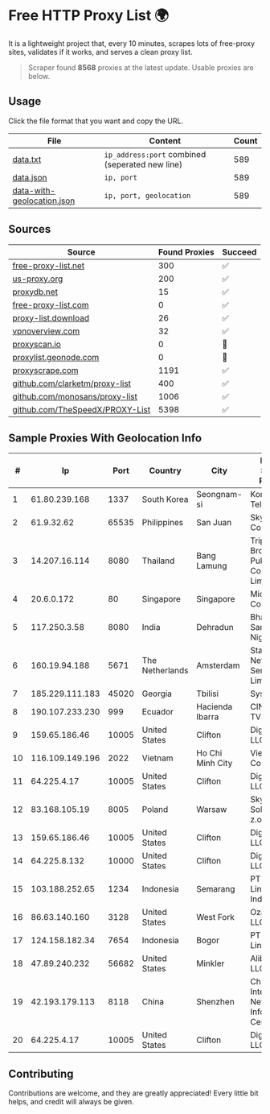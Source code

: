 
# Free HTTP Proxy List 🌍

It is a lightweight project that, every 10 minutes, scrapes lots of free-proxy sites, validates if it works, and serves a clean proxy list.


> Scraper found **8568** proxies at the latest update. Usable proxies are below.

## Usage

Click the file format that you want and copy the URL.


|File|Content|Count|
|----|-------|-----|
|[data.txt](https://raw.githubusercontent.com/themiralay/Proxy-List-World/master/data.txt)|`ip_address:port` combined (seperated new line)|589|
|[data.json](https://raw.githubusercontent.com/themiralay/Proxy-List-World/master/data.json)|`ip, port`|589|
|[data-with-geolocation.json](https://raw.githubusercontent.com/themiralay/Proxy-List-World/master/data-with-geolocation.json)|`ip, port, geolocation`|589|

## Sources

|Source|Found Proxies|Succeed|
|------|-------------|-------|
|[free-proxy-list.net](https://free-proxy-list.net)|300|✅|
|[us-proxy.org](https://www.us-proxy.org)|200|✅|
|[proxydb.net](http://proxydb.net)|15|✅|
|[free-proxy-list.com](https://free-proxy-list.com/?page=&port=&type%5B%5D=http&type%5B%5D=https&up_time=0&search=Search)|0|✅|
|[proxy-list.download](https://www.proxy-list.download/HTTP)|26|✅|
|[vpnoverview.com](https://vpnoverview.com/privacy/anonymous-browsing/free-proxy-servers)|32|✅|
|[proxyscan.io](https://www.proxyscan.io)|0|🚫|
|[proxylist.geonode.com](https://proxylist.geonode.com/api/proxy-list?limit=300&page=1&sort_by=lastChecked&sort_type=desc&protocols=http,https)|0|🚫|
|[proxyscrape.com](https://api.proxyscrape.com/v2/?request=displayproxies&protocol=http&timeout=10000&country=all&ssl=all&anonymity=all)|1191|✅|
|[github.com/clarketm/proxy-list](https://raw.githubusercontent.com/clarketm/proxy-list/master/proxy-list-raw.txt)|400|✅|
|[github.com/monosans/proxy-list](https://raw.githubusercontent.com/monosans/proxy-list/main/proxies/http.txt)|1006|✅|
|[github.com/TheSpeedX/PROXY-List](https://raw.githubusercontent.com/TheSpeedX/PROXY-List/master/http.txt)|5398|✅|


## Sample Proxies With Geolocation Info

|#|Ip|Port|Country|City|Internet Service Provider|
|-|--|----|-------|----|-------------------------|
|1|61.80.239.168|1337|South Korea|Seongnam-si|Korea Telecom|
|2|61.9.32.62|65535|Philippines|San Juan|Sky Cable Corporation|
|3|14.207.16.114|8080|Thailand|Bang Lamung|Triple T Broadband Public Company Limited|
|4|20.6.0.172|80|Singapore|Singapore|Microsoft Corporation|
|5|117.250.3.58|8080|India|Dehradun|Bharat Sanchar Nigam Ltd|
|6|160.19.94.188|5671|The Netherlands|Amsterdam|Stallion Network Services Limited|
|7|185.229.111.183|45020|Georgia|Tbilisi|Sysnet LLC|
|8|190.107.233.230|999|Ecuador|Hacienda Ibarra|CINECABLE TV|
|9|159.65.186.46|10005|United States|Clifton|DigitalOcean, LLC|
|10|116.109.149.196|2022|Vietnam|Ho Chi Minh City|Viettel Corporation|
|11|64.225.4.17|10005|United States|Clifton|DigitalOcean, LLC|
|12|83.168.105.19|8005|Poland|Warsaw|SkyPass Solutions Sp. z.o.o.|
|13|159.65.186.46|10005|United States|Clifton|DigitalOcean, LLC|
|14|64.225.8.132|10000|United States|Clifton|DigitalOcean, LLC|
|15|103.188.252.65|1234|Indonesia|Semarang|PT Data Lintas Media Indonesia|
|16|86.63.140.160|3128|United States|West Fork|OzarksGo, LLC|
|17|124.158.182.34|7654|Indonesia|Bogor|PT Jala Lintas Media|
|18|47.89.240.232|56682|United States|Minkler|Alibaba.com LLC|
|19|42.193.179.113|8118|China|Shenzhen|China Internet Network Information Center|
|20|64.225.4.17|10005|United States|Clifton|DigitalOcean, LLC|



## Contributing

Contributions are welcome, and they are greatly appreciated! Every
little bit helps, and credit will always be given.

